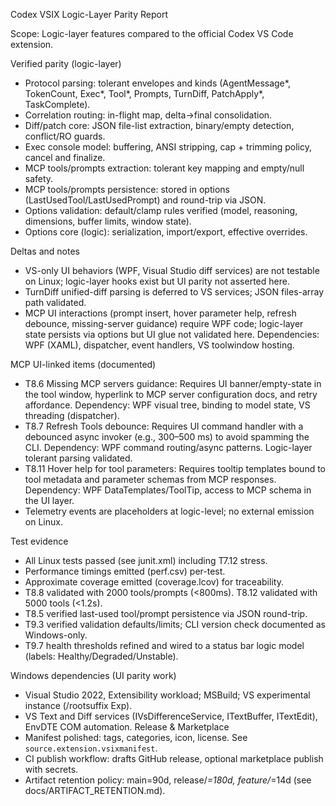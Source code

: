 Codex VSIX Logic-Layer Parity Report

Scope: Logic-layer features compared to the official Codex VS Code extension.

Verified parity (logic-layer)
- Protocol parsing: tolerant envelopes and kinds (AgentMessage*, TokenCount, Exec*, Tool*, Prompts, TurnDiff, PatchApply*, TaskComplete).
- Correlation routing: in-flight map, delta→final consolidation.
- Diff/patch core: JSON file-list extraction, binary/empty detection, conflict/RO guards.
- Exec console model: buffering, ANSI stripping, cap + trimming policy, cancel and finalize.
- MCP tools/prompts extraction: tolerant key mapping and empty/null safety.
- MCP tools/prompts persistence: stored in options (LastUsedTool/LastUsedPrompt) and round-trip via JSON.
- Options validation: default/clamp rules verified (model, reasoning, dimensions, buffer limits, window state).
- Options core (logic): serialization, import/export, effective overrides.

Deltas and notes
- VS-only UI behaviors (WPF, Visual Studio diff services) are not testable on Linux; logic-layer hooks exist but UI parity not asserted here.
- TurnDiff unified-diff parsing is deferred to VS services; JSON files-array path validated.
- MCP UI interactions (prompt insert, hover parameter help, refresh debounce, missing-server guidance) require WPF code; logic-layer state persists via options but UI glue not validated here.
Dependencies: WPF (XAML), dispatcher, event handlers, VS toolwindow hosting.

MCP UI-linked items (documented)
- T8.6 Missing MCP servers guidance: Requires UI banner/empty-state in the tool window, hyperlink to MCP server configuration docs, and retry affordance. Dependency: WPF visual tree, binding to model state, VS threading (dispatcher).
- T8.7 Refresh Tools debounce: Requires UI command handler with a debounced async invoker (e.g., 300–500 ms) to avoid spamming the CLI. Dependency: WPF command routing/async patterns. Logic-layer tolerant parsing validated.
- T8.11 Hover help for tool parameters: Requires tooltip templates bound to tool metadata and parameter schemas from MCP responses. Dependency: WPF DataTemplates/ToolTip, access to MCP schema in the UI layer.
- Telemetry events are placeholders at logic-level; no external emission on Linux.

Test evidence
- All Linux tests passed (see junit.xml) including T7.12 stress.
- Performance timings emitted (perf.csv) per-test.
- Approximate coverage emitted (coverage.lcov) for traceability.
- T8.8 validated with 2000 tools/prompts (<800ms). T8.12 validated with 5000 tools (<1.2s).
- T8.5 verified last-used tool/prompt persistence via JSON round-trip.
- T9.3 verified validation defaults/limits; CLI version check documented as Windows-only.
- T9.7 health thresholds refined and wired to a status bar logic model (labels: Healthy/Degraded/Unstable).

Windows dependencies (UI parity work)
- Visual Studio 2022, Extensibility workload; MSBuild; VS experimental instance (/rootsuffix Exp).
- VS Text and Diff services (IVsDifferenceService, ITextBuffer, ITextEdit), EnvDTE COM automation.
Release & Marketplace
- Manifest polished: tags, categories, icon, license. See `source.extension.vsixmanifest`.
- CI publish workflow: drafts GitHub release, optional marketplace publish with secrets.
- Artifact retention policy: main=90d, release/*=180d, feature/*=14d (see docs/ARTIFACT_RETENTION.md).
